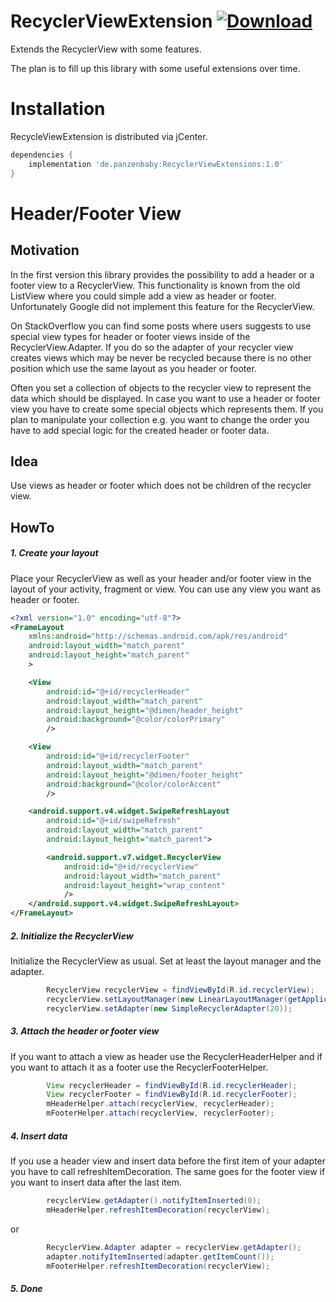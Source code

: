 # RecyclerViewExtension [ ![Download](https://api.bintray.com/packages/panzenbaby/RecyclerViewExtensions/RecyclerViewExtensions/images/download.svg) ](https://bintray.com/panzenbaby/RecyclerViewExtensions/RecyclerViewExtensions/_latestVersion)

Extends the RecyclerView with some features.

The plan is to fill up this library with some useful extensions over time.

# Installation

RecycleViewExtension is distributed via jCenter.

```groovy
dependencies {
    implementation 'de.panzenbaby:RecyclerViewExtensions:1.0'
}
```

# Header/Footer View

## Motivation

In the first version this library provides the possibility to add a header or a footer view to a RecyclerView.
This functionality is known from the old ListView where you could simple add a view as header or footer.
Unfortunately Google did not implement this feature for the RecyclerView.

On StackOverflow you can find some posts where users suggests to use special view types for header or footer views
inside of the RecyclerView.Adapter. If you do so the adapter of your recycler view creates views which may be never be
recycled because there is no other position which use the same layout as you header or footer.

Often you set a collection of objects to the recycler view to represent the data which should be displayed.
In case you want to use a header or footer view you have to create some special objects which represents them. If you plan to
manipulate your collection e.g. you want to change the order you have to add special logic for the
created header or footer data.

## Idea

Use views as header or footer which does not be children of the recycler view.

## HowTo

##### 1. Create your layout
Place your RecyclerView as well as your header and/or footer view in the layout of your activity, fragment or view.
You can use any view
you want as header or footer.

```xml
<?xml version="1.0" encoding="utf-8"?>
<FrameLayout
    xmlns:android="http://schemas.android.com/apk/res/android"
    android:layout_width="match_parent"
    android:layout_height="match_parent"
    >

    <View
        android:id="@+id/recyclerHeader"
        android:layout_width="match_parent"
        android:layout_height="@dimen/header_height"
        android:background="@color/colorPrimary"
        />

    <View
        android:id="@+id/recyclerFooter"
        android:layout_width="match_parent"
        android:layout_height="@dimen/footer_height"
        android:background="@color/colorAccent"
        />

    <android.support.v4.widget.SwipeRefreshLayout
        android:id="@+id/swipeRefresh"
        android:layout_width="match_parent"
        android:layout_height="match_parent">

        <android.support.v7.widget.RecyclerView
            android:id="@+id/recyclerView"
            android:layout_width="match_parent"
            android:layout_height="wrap_content"
            />
    </android.support.v4.widget.SwipeRefreshLayout>
</FrameLayout>
```

##### 2. Initialize the RecyclerView

Initialize the RecyclerView as usual. Set at least the layout manager and the adapter.

```java
        RecyclerView recyclerView = findViewById(R.id.recyclerView);
        recyclerView.setLayoutManager(new LinearLayoutManager(getApplicationContext()));
        recyclerView.setAdapter(new SimpleRecyclerAdapter(20));
```

##### 3. Attach the header or footer view

If you want to attach a view as header use the RecyclerHeaderHelper and if you want to attach it as a footer use the
RecyclerFooterHelper.

```java
        View recyclerHeader = findViewById(R.id.recyclerHeader);
        View recyclerFooter = findViewById(R.id.recyclerFooter);
        mHeaderHelper.attach(recyclerView, recyclerHeader);
        mFooterHelper.attach(recyclerView, recyclerFooter);
```

##### 4. Insert data

If you use a header view and insert data before the first item of your adapter you have to call refreshItemDecoration.
The same goes for the footer view if you want to insert data after the last item.

```java
        recyclerView.getAdapter().notifyItemInserted(0);
        mHeaderHelper.refreshItemDecoration(recyclerView);
```

or

```java
        RecyclerView.Adapter adapter = recyclerView.getAdapter();
        adapter.notifyItemInserted(adapter.getItemCount());
        mFooterHelper.refreshItemDecoration(recyclerView);
```

##### 5. Done